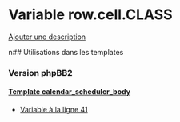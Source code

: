 # Variable row.cell.CLASS
[Ajouter une description](https://fa-tvars.appspot.com/row.cell.CLASS)

n## Utilisations dans les templates

### Version phpBB2

#### [Template calendar_scheduler_body](subsilver/calendar_scheduler_body.md)
* [Variable à la ligne 41](../subsilver/calendar_scheduler_body.tpl#L41)